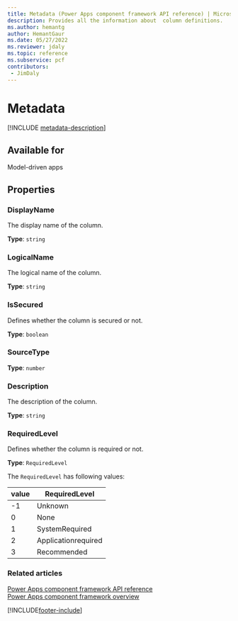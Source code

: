 ```yaml
---
title: Metadata (Power Apps component framework API reference) | Microsoft Docs
description: Provides all the information about  column definitions.
ms.author: hemantg
author: HemantGaur
ms.date: 05/27/2022
ms.reviewer: jdaly
ms.topic: reference
ms.subservice: pcf
contributors:
 - JimDaly
---
```


# Metadata

[!INCLUDE [metadata-description](includes/metadata-description.md)]

## Available for 

Model-driven apps

## Properties

### DisplayName

The display name of the column.

**Type**: `string`

### LogicalName 

The logical name of the column.

**Type**: `string`

### IsSecured

Defines whether the column is secured or not.

**Type**: `boolean`

### SourceType

**Type**: `number`

### Description

The description of the column.

**Type**: `string`

### RequiredLevel

Defines whether the column is required or not.

**Type**: `RequiredLevel`

The `RequiredLevel` has following values:

|value|RequiredLevel|
|---|---|
|-1|Unknown|
|0|None|
|1|SystemRequired|
|2|Applicationrequired|
|3|Recommended|


### Related articles

[Power Apps component framework API reference](../reference/index.md)<br/>
[Power Apps component framework overview](../overview.md)

[!INCLUDE[footer-include](../../../includes/footer-banner.md)]
